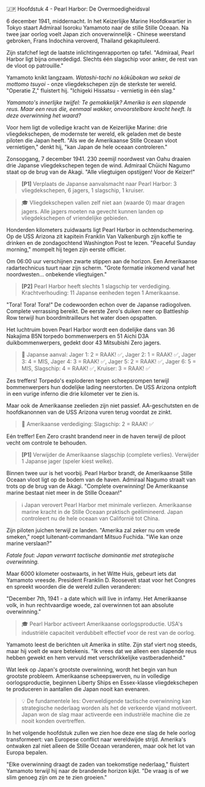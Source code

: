 🇯🇵 Hoofdstuk 4 - Pearl Harbor: De Overmoedigheidsval

6 december 1941, middernacht. In het Keizerlijke Marine Hoofdkwartier in Tokyo staart Admiraal Isoroku Yamamoto naar de stille Stille Oceaan. Na twee jaar oorlog voelt Japan zich onoverwinnelijk - Chinese weerstand gebroken, Frans Indochina veroverd, Thailand gekapituleerd. 

Zijn stafchef legt de laatste inlichtingenrapporten op tafel. "Admiraal, Pearl Harbor ligt bijna onverdedigd. Slechts één slagschip voor anker, de rest van de vloot op patrouille."

Yamamoto knikt langzaam. *Watashi-tachi no kōkūbokan wa sekai de mottomo tsuyoi* - onze vliegdekschepen zijn de sterkste ter wereld. "Operatie Z," fluistert hij. "Ichigeki Hissatsu - vernietig in één slag."

*Yamamoto's innerlijke twijfel: Te gemakkelijk? Amerika is een slapende reus. Maar een reus die, eenmaal wakker, onvoorstelbare kracht heeft. Is deze overwinning het waard?*

Voor hem ligt de volledige kracht van de Keizerlijke Marine: drie vliegdekschepen, de modernste ter wereld, elk geladen met de beste piloten die Japan heeft. "Als we de Amerikaanse Stille Oceaan vloot vernietigen," denkt hij, "kan Japan de hele oceaan controleren."

Zonsopgang, 7 december 1941. 230 zeemijl noordwest van Oahu draaien drie Japanse vliegdekschepen tegen de wind. Admiraal Chūichi Nagumo staat op de brug van de Akagi. "Alle vliegtuigen opstijgen! Voor de Keizer!"

> **[P1]** Verplaats de Japanse aanvalsmacht naar Pearl Harbor: 3 vliegdekschepen, 6 jagers, 1 slagschip, 1 kruiser.

> 🎓 Vliegdekschepen vallen zelf niet aan (waarde 0) maar dragen jagers. Alle jagers moeten na gevecht kunnen landen op vliegdekschepen of vriendelijke gebieden.

Honderden kilometers zuidwaarts ligt Pearl Harbor in ochtendschemering. Op de USS Arizona zit kapitein Franklin Van Valkenburgh zijn koffie te drinken en de zondagochtend Washington Post te lezen. "Peaceful Sunday morning," mompelt hij tegen zijn eerste officier.

Om 06:00 uur verschijnen zwarte stippen aan de horizon. Een Amerikaanse radartechnicus tuurt naar zijn scherm. "Grote formatie inkomend vanaf het noordwesten... onbekende vliegtuigen."

> **[P2]** Pearl Harbor heeft slechts 1 slagschip ter verdediging. Krachtverhouding: 11 Japanse eenheden tegen 1 Amerikaanse.

"Tora! Tora! Tora!" De codewoorden echon over de Japanse radiogolven. Complete verrassing bereikt. De eerste Zero's duiken neer op Battleship Row terwijl hun boordmitrailleurs het water doen opspatten.

Het luchtruim boven Pearl Harbor wordt een dodelijke dans van 36 Nakajima B5N torpedo bommenwerpers en 51 Aichi D3A duikbommenwerpers, gedekt door 43 Mitsubishi Zero jagers.

> 🎲 Japanse aanval: Jager 1: 2 = RAAK! ✅, Jager 2: 1 = RAAK! ✅, Jager 3: 4 = MIS, Jager 4: 3 = RAAK! ✅, Jager 5: 2 = RAAK! ✅, Jager 6: 5 = MIS, Slagschip: 4 = RAAK! ✅, Kruiser: 3 = RAAK! ✅

Zes treffers! Torpedo's exploderen tegen scheepsrompen terwijl bommenwerpers hun dodelijke lading neerstorten. De USS Arizona ontploft in een vurige inferno die drie kilometer ver te zien is.

Maar ook de Amerikaanse zeelieden zijn niet passief. AA-geschutsten en de hoofdkanonnen van de USS Arizona vuren terug voordat ze zinkt.

> 🎲 Amerikaanse verdediging: Slagschip: 2 = RAAK! ✅

Eén treffer! Een Zero crasht brandend neer in de haven terwijl de piloot vecht om controle te behouden.

> **[P1]** Verwijder de Amerikaanse slagschip (complete verlies). Verwijder 1 Japanse jager (speler kiest welke).

Binnen twee uur is het voorbij. Pearl Harbor brandt, de Amerikaanse Stille Oceaan vloot ligt op de bodem van de haven. Admiraal Nagumo straalt van trots op de brug van de Akagi. "Complete overwinning! De Amerikaanse marine bestaat niet meer in de Stille Oceaan!"

> ℹ️ Japan verovert Pearl Harbor met minimale verliezen. Amerikaanse marine kracht in de Stille Oceaan praktisch geëlimineerd. Japan controleert nu de hele oceaan van Californië tot China.

Zijn piloten juichen terwijl ze landen. "Amerika zal zeker nu om vrede smeken," roept luitenant-commandant Mitsuo Fuchida. "Wie kan onze marine verslaan?"

*Fatale fout: Japan verwarrt tactische dominantie met strategische overwinning.*

Maar 6000 kilometer oostwaarts, in het Witte Huis, gebeurt iets dat Yamamoto vreesde. President Franklin D. Roosevelt staat voor het Congres en spreekt woorden die de wereld zullen veranderen:

"December 7th, 1941 - a date which will live in infamy. Het Amerikaanse volk, in hun rechtvaardige woede, zal overwinnen tot aan absolute overwinning."

> 🎓 Pearl Harbor activeert Amerikaanse oorlogsproductie. USA's industriële capaciteit verdubbelt effectief voor de rest van de oorlog.

Yamamoto leest de berichten uit Amerika in stilte. Zijn staf viert nog steeds, maar hij voelt de ware betekenis. "Ik vrees dat we alleen een slapende reus hebben gewekt en hem vervuld met verschrikkelijke vastberadenheid."

Wat leek op Japan's grootste overwinning, wordt het begin van hun grootste probleem. Amerikaanse scheepswerven, nu in volledige oorlogsproductie, beginnen Liberty Ships en Essex-klasse vliegdekschepen te produceren in aantallen die Japan nooit kan evenaren.

> 💡 De fundamentele les: Overweldigende tactische overwinning kan strategische nederlaag worden als het de verkeerde vijand motiveert. Japan won de slag maar activeerde een industriële machine die ze nooit konden overtreffen.

In het volgende hoofdstuk zullen we zien hoe deze ene slag de hele oorlog transformeert: van Europese conflict naar wereldwijde strijd. Amerika's ontwaken zal niet alleen de Stille Oceaan veranderen, maar ook het lot van Europa bepalen.

"Elke overwinning draagt de zaden van toekomstige nederlaag," fluistert Yamamoto terwijl hij naar de brandende horizon kijkt. "De vraag is of we slim genoeg zijn om ze te zien groeien."